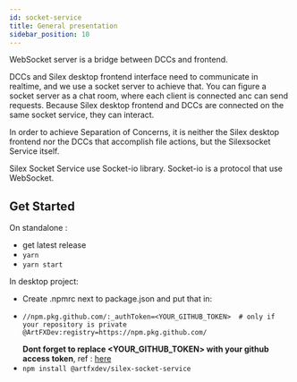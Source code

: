 ```yaml
---
id: socket-service
title: General presentation
sidebar_position: 10
---
```


WebSocket server is a bridge between DCCs and frontend.

DCCs and Silex desktop frontend interface need to communicate in realtime, and we use a socket server to achieve that. You can figure a socket server as a chat room, where each client is connected anc can send requests. Because Silex desktop frontend and DCCs are connected on the same socket service, they can interact.

In order to achieve Separation of Concerns, it is neither the Silex desktop frontend nor the DCCs that accomplish file actions, but the Silexsocket Service itself.

Silex Socket Service use Socket-io library.
Socket-io is a protocol that use WebSocket.

## Get Started

On standalone :

- get latest release
- `yarn`
- `yarn start`

In desktop project:

- Create .npmrc next to package.json and put that in:
- ```
  //npm.pkg.github.com/:_authToken=<YOUR_GITHUB_TOKEN>  # only if your repository is private
  @ArtFXDev:registry=https://npm.pkg.github.com/
  ```
  **Dont forget to replace <YOUR_GITHUB_TOKEN> with your github access token**, ref : [here](https://docs.github.com/en/packages/working-with-a-github-packages-registry/working-with-the-npm-registry)
- `npm install @artfxdev/silex-socket-service`
